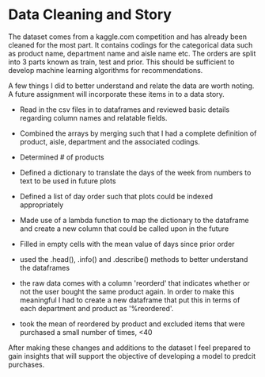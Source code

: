# Data Cleaning and Story

The dataset comes from a kaggle.com competition and has already been cleaned for the most part.  It contains codings for the categorical data such as product name, department name and aisle name etc.  The orders are split into 3 parts known as train, test and prior.  This should be sufficient to develop machine learning algorithms for recommendations.

A few things I did to better understand and relate the data are worth noting.  A future assignment will incorporate these items in to a data story.

- Read in the csv files in to dataframes and reviewed basic details regarding column names and relatable fields.

- Combined the arrays by merging such that I had a complete definition of product, aisle, department and the associated codings. 

- Determined # of products

- Defined a dictionary to translate the days of the week from numbers to text to be used in future plots

- Defined a list of day order such that plots could be indexed appropriately

- Made use of a lambda function to map the dictionary to the dataframe and create a new column that could be called upon in the future

- Filled in empty cells with the mean value of days since prior order

- used the .head(), .info() and .describe() methods to better understand the dataframes

- the raw data comes with a column 'reorderd' that indicates whether or not the user bought the same product again.  In order to make this meaningful I had to create a new dataframe that put this in terms of each department and product as '%reordered'.

- took the mean of reordered by product and excluded items that were purchased a small number of times, <40

After making these changes and additions to the dataset I feel prepared to gain insights that will support the objective of developing a model to predcit purchases.


